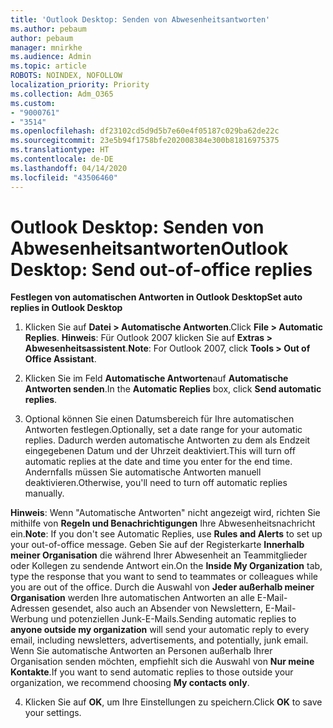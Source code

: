 ```yaml
---
title: 'Outlook Desktop: Senden von Abwesenheitsantworten'
ms.author: pebaum
author: pebaum
manager: mnirkhe
ms.audience: Admin
ms.topic: article
ROBOTS: NOINDEX, NOFOLLOW
localization_priority: Priority
ms.collection: Adm_O365
ms.custom:
- "9000761"
- "3514"
ms.openlocfilehash: df23102cd5d9d5b7e60e4f05187c029ba62de22c
ms.sourcegitcommit: 23e5b94f1758bfe202008384e300b81816975375
ms.translationtype: HT
ms.contentlocale: de-DE
ms.lasthandoff: 04/14/2020
ms.locfileid: "43506460"
---
```

# <a name="outlook-desktop-send-out-of-office-replies"></a><span data-ttu-id="338b4-102">Outlook Desktop: Senden von Abwesenheitsantworten</span><span class="sxs-lookup"><span data-stu-id="338b4-102">Outlook Desktop: Send out-of-office replies</span></span>

<span data-ttu-id="338b4-103">**Festlegen von automatischen Antworten in Outlook Desktop**</span><span class="sxs-lookup"><span data-stu-id="338b4-103">**Set auto replies in Outlook Desktop**</span></span>

1. <span data-ttu-id="338b4-104">Klicken Sie auf **Datei > Automatische Antworten**.</span><span class="sxs-lookup"><span data-stu-id="338b4-104">Click **File > Automatic Replies**.</span></span> <span data-ttu-id="338b4-105">**Hinweis**: Für Outlook 2007 klicken Sie auf **Extras > Abwesenheitsassistent**.</span><span class="sxs-lookup"><span data-stu-id="338b4-105">**Note**: For Outlook 2007, click **Tools > Out of Office Assistant**.</span></span>

2. <span data-ttu-id="338b4-106">Klicken Sie im Feld **Automatische Antworten**auf **Automatische Antworten senden**.</span><span class="sxs-lookup"><span data-stu-id="338b4-106">In the **Automatic Replies** box, click **Send automatic replies**.</span></span>

3. <span data-ttu-id="338b4-107">Optional können Sie einen Datumsbereich für Ihre automatischen Antworten festlegen.</span><span class="sxs-lookup"><span data-stu-id="338b4-107">Optionally, set a date range for your automatic replies.</span></span> <span data-ttu-id="338b4-108">Dadurch werden automatische Antworten zu dem als Endzeit eingegebenen Datum und der Uhrzeit deaktiviert.</span><span class="sxs-lookup"><span data-stu-id="338b4-108">This will turn off automatic replies at the date and time you enter for the end time.</span></span> <span data-ttu-id="338b4-109">Andernfalls müssen Sie automatische Antworten manuell deaktivieren.</span><span class="sxs-lookup"><span data-stu-id="338b4-109">Otherwise, you'll need to turn off automatic replies manually.</span></span>

<span data-ttu-id="338b4-110">**Hinweis**: Wenn "Automatische Antworten" nicht angezeigt wird, richten Sie mithilfe von **Regeln und Benachrichtigungen** Ihre Abwesenheitsnachricht ein.</span><span class="sxs-lookup"><span data-stu-id="338b4-110">**Note**: If you don't see Automatic Replies, use **Rules and Alerts** to set up your out-of-office message.</span></span> <span data-ttu-id="338b4-111">Geben Sie auf der Registerkarte **Innerhalb meiner Organisation** die während Ihrer Abwesenheit an Teammitglieder oder Kollegen zu sendende Antwort ein.</span><span class="sxs-lookup"><span data-stu-id="338b4-111">On the **Inside My Organization** tab, type the response that you want to send to teammates or colleagues while you are out of the office.</span></span> <span data-ttu-id="338b4-112">Durch die Auswahl von **Jeder außerhalb meiner Organisation** werden Ihre automatischen Antworten an alle E-Mail-Adressen gesendet, also auch an Absender von Newslettern, E-Mail-Werbung und potenziellen Junk-E-Mails.</span><span class="sxs-lookup"><span data-stu-id="338b4-112">Sending automatic replies to **anyone outside my organization** will send your automatic reply to every email, including newsletters, advertisements, and potentially, junk email.</span></span> <span data-ttu-id="338b4-113">Wenn Sie automatische Antworten an Personen außerhalb Ihrer Organisation senden möchten, empfiehlt sich die Auswahl von **Nur meine Kontakte**.</span><span class="sxs-lookup"><span data-stu-id="338b4-113">If you want to send automatic replies to those outside your organization, we recommend choosing **My contacts only**.</span></span>

4. <span data-ttu-id="338b4-114">Klicken Sie auf **OK**, um Ihre Einstellungen zu speichern.</span><span class="sxs-lookup"><span data-stu-id="338b4-114">Click **OK** to save your settings.</span></span>
